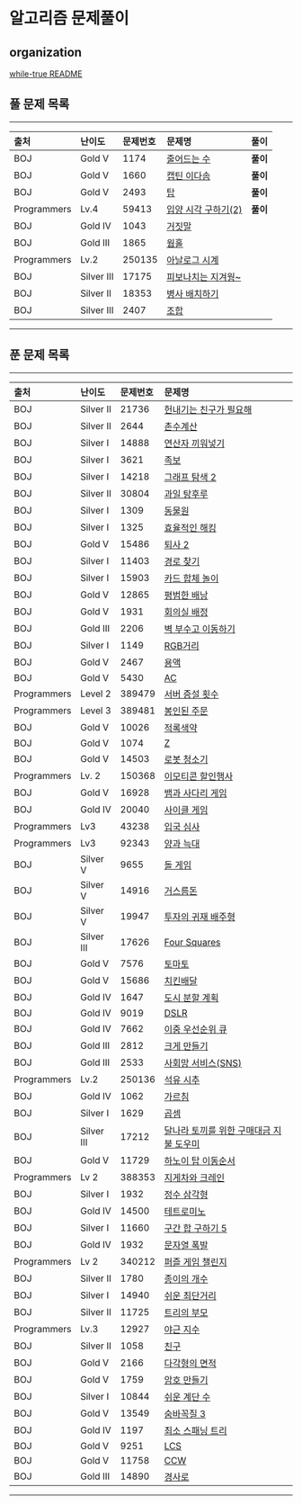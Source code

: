 # 알고리즘 문제풀이

## organization

[while-true README](https://github.com/SSAFY-while-true)

## 풀 문제 목록

---

|출처|난이도|문제번호|문제명|풀이|
|:---|:---|:---|:---|:---|
|BOJ|Gold V|1174|[줄어드는 수](https://www.acmicpc.net/problem/1174)|**풀이**|
|BOJ|Gold V|1660|[캡틴 이다솜](https://www.acmicpc.net/problem/1660)|**풀이**|
|BOJ|Gold V|2493|[탑](https://www.acmicpc.net/problem/2493)|**풀이**|
|Programmers|Lv.4|59413|[입양 시각 구하기(2)](https://school.programmers.co.kr/learn/courses/30/lessons/59413)|**풀이**|
|BOJ|Gold IV|1043|[거짓말](https://www.acmicpc.net/problem/1043)||
|BOJ|Gold III|1865|[웜홀](https://www.acmicpc.net/problem/1865)||
|Programmers|Lv.2|250135|[아날로그 시계](https://school.programmers.co.kr/learn/courses/30/lessons/250135)||
|BOJ|Silver III|17175|[피보나치는 지겨웡~](https://www.acmicpc.net/problem/17175)||
|BOJ|Silver II|18353|[병사 배치하기](https://www.acmicpc.net/problem/18353)||
|BOJ|Silver III|2407|[조합](https://www.acmicpc.net/problem/2407)||

---

## 푼 문제 목록

---

|출처|난이도|문제번호|문제명|
|:---|:---|:---|:---|
|BOJ|Silver II|21736|[헌내기는 친구가 필요해](https://www.acmicpc.net/problem/21736)|
|BOJ|Silver II|2644|[촌수계산](https://www.acmicpc.net/problem/2644)|
|BOJ|Silver I|14888|[연산자 끼워넣기](https://www.acmicpc.net/problem/14888)|
|BOJ|Silver I|3621|[족보](https://www.acmicpc.net/problem/3621)|
|BOJ|Silver I|14218|[그래프 탐색 2](https://www.acmicpc.net/problem/14218)|
|BOJ|Silver II|30804|[과일 탕후루](https://www.acmicpc.net/problem/30804)|
|BOJ|Silver I|1309|[동물원](https://www.acmicpc.net/problem/1309)|
|BOJ|Silver I|1325|[효율적인 해킹](https://www.acmicpc.net/problem/1325)|
|BOJ|Gold V|15486|[퇴사 2](https://www.acmicpc.net/problem/15486)|
|BOJ|Silver I|11403|[경로 찾기](https://www.acmicpc.net/problem/11403)|
|BOJ|Silver I|15903|[카드 합체 놀이](https://www.acmicpc.net/problem/15903)|
|BOJ|Gold V|12865|[평범한 배낭](https://www.acmicpc.net/problem/12865)|
|BOJ|Gold V|1931|[회의실 배정](https://www.acmicpc.net/problem/1931)|
|BOJ|Gold III|2206|[벽 부수고 이동하기](https://www.acmicpc.net/problem/2206)|
|BOJ|Silver I|1149|[RGB거리](https://www.acmicpc.net/problem/1149)|
|BOJ|Gold V|2467|[용액](https://www.acmicpc.net/problem/2467)|
|BOJ|Gold V|5430|[AC](https://www.acmicpc.net/problem/5430)|
|Programmers|Level 2|389479|[서버 증설 횟수](https://school.programmers.co.kr/learn/courses/30/lessons/389479)|
|Programmers|Level 3|389481|[봉인된 주문](https://school.programmers.co.kr/learn/courses/30/lessons/389481)|
|BOJ|Gold V|10026|[적록색약](https://www.acmicpc.net/problem/10026)|
|BOJ|Gold V|1074|[Z](https://www.acmicpc.net/problem/1074)|
|BOJ|Gold V|14503|[로봇 청소기](https://www.acmicpc.net/problem/14503)|
|Programmers|Lv. 2 |150368|[이모티콘 할인행사](https://school.programmers.co.kr/learn/courses/30/lessons/150368)|
|BOJ|Gold V|16928|[뱀과 사다리 게임](https://www.acmicpc.net/problem/16928)|
|BOJ|Gold IV|20040|[사이클 게임](https://www.acmicpc.net/problem/20040)|
|Programmers|Lv3|43238|[입국 심사](https://school.programmers.co.kr/learn/courses/30/lessons/43238)|
|Programmers|Lv3|92343|[양과 늑대](https://school.programmers.co.kr/learn/courses/30/lessons/92343)|
|BOJ|Silver V|9655|[돌 게임](https://www.acmicpc.net/problem/9655)|
|BOJ|Silver V|14916|[거스름돈](https://www.acmicpc.net/problem/14916)|
|BOJ|Silver V|19947|[투자의 귀재 배주형](https://www.acmicpc.net/problem/19947)|
|BOJ|Silver III|17626|[Four Squares](https://www.acmicpc.net/problem/17626)|
|BOJ|Gold V|7576|[토마토](https://www.acmicpc.net/problem/7576)|
|BOJ|Gold V|15686|[치킨배달](https://www.acmicpc.net/problem/15686)|
|BOJ|Gold IV|1647|[도시 분할 계획](https://www.acmicpc.net/problem/1647)|
|BOJ|Gold IV|9019|[DSLR](https://www.acmicpc.net/problem/9019)|
|BOJ|Gold IV|7662|[이중 우선순위 큐](https://www.acmicpc.net/problem/7662)|
|BOJ|Gold III|2812|[크게 만들기](https://www.acmicpc.net/problem/2812)|
|BOJ|Gold III|2533|[사회망 서비스(SNS)](https://www.acmicpc.net/problem/2533)|
|Programmers|Lv.2|250136|[석유 시추](https://school.programmers.co.kr/learn/courses/30/lessons/250136)|
|BOJ|Gold IV|1062|[가르침](https://www.acmicpc.net/problem/1062)|
|BOJ|Silver I|1629|[곱셈](https://www.acmicpc.net/problem/1629)|
|BOJ|Silver III|17212|[달나라 토끼를 위한 구매대금 지불 도우미](https://www.acmicpc.net/problem/17212)|
|BOJ|Gold V|11729|[하노이 탑 이동순서](https://www.acmicpc.net/problem/11729)|
|Programmers|Lv 2|388353|[지게차와 크레인](https://school.programmers.co.kr/learn/courses/30/lessons/388353)|
|BOJ|Silver I|1932|[정수 삼각형](https://www.acmicpc.net/problem/1932)|
|BOJ|Gold IV|14500|[테트로미노](https://www.acmicpc.net/problem/14500)|
|BOJ|Silver I|11660|[구간 합 구하기 5](https://www.acmicpc.net/problem/11660)|
|BOJ|Gold IV|1932|[문자열 폭발](https://www.acmicpc.net/problem/9935)|
|Programmers|Lv 2|340212|[퍼즐 게임 챌린지](https://school.programmers.co.kr/learn/courses/30/lessons/340212)|
|BOJ|Silver II|1780|[종이의 개수](https://www.acmicpc.net/problem/1780)|
|BOJ|Silver I|14940|[쉬운 최단거리](https://www.acmicpc.net/problem/14940)|
|BOJ|Silver II|11725|[트리의 부모](https://www.acmicpc.net/problem/11725)|
|Programmers|Lv.3|12927|[야근 지수](https://school.programmers.co.kr/learn/courses/30/lessons/12927?language=python3)|
|BOJ|Silver II|1058|[친구](https://www.acmicpc.net/problem/1058)|
|BOJ|Gold V|2166|[다각형의 면적](https://www.acmicpc.net/problem/2166)|
|BOJ|Gold V|1759|[암호 만들기](http://acmicpc.net/problem/1759)|
|BOJ|Silver I|10844|[쉬운 계단 수](https://www.acmicpc.net/problem/10844)|
|BOJ|Gold V|13549|[숨바꼭질 3](https://www.acmicpc.net/problem/13549)|
|BOJ|Gold IV|1197|[최소 스패닝 트리](https://www.acmicpc.net/problem/1197)|
|BOJ|Gold V|9251|[LCS](https://www.acmicpc.net/problem/9251)|
|BOJ|Gold V|11758|[CCW](https://www.acmicpc.net/problem/11758)|
|BOJ|Gold III|14890|[경사로](https://www.acmicpc.net/problem/14890)|

---
